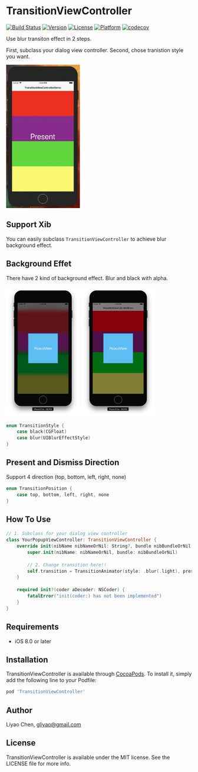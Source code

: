 # TransitionViewController

[![Build Status](https://travis-ci.org/gliyao/TransitionViewController.svg?branch=master)](https://travis-ci.org/gliyao/TransitionViewController) 
[![Version](https://img.shields.io/cocoapods/v/TransitionViewController.svg?style=flat)](http://cocoapods.org/pods/TransitionViewController)
[![License](https://img.shields.io/cocoapods/l/TransitionViewController.svg?style=flat)](http://cocoapods.org/pods/TransitionViewController)
[![Platform](https://img.shields.io/cocoapods/p/TransitionViewController.svg?style=flat)](http://cocoapods.org/pods/TransitionViewController)
[![codecov](https://codecov.io/gh/gliyao/TransitionViewController/branch/master/graph/badge.svg)](https://codecov.io/gh/gliyao/TransitionViewController)

Use blur transiton effect in 2 steps. 

First, subclass your dialog view controller.
Second, chose tranistion style you want.

<img src="./Resources/transition.gif" height="388" width="200"></img>

## Support Xib
You can easily subclass `TransitionViewController` to achieve blur background effect.


## Background Effet

There have 2 kind of background effect. Blur and black with alpha.

<img src="./Resources/darkBlurPopupView.png" height="351" width="200"></img>
<img src="./Resources/balck05PopupView.png" height="351" width="200"></img>

``` swift
enum TransitionStyle {
	case black(CGFloat)
	case blur(UIBlurEffectStyle)
}
```

## Present and Dismiss Direction

Support 4 direction (top, bottom, left, right, none)

``` swift
enum TransitionPosition {
	case top, bottom, left, right, none
}
```

## How To Use

``` swift
// 1. Subclass for your dialog view controller
class YourPopupViewController: TransitionViewController {
	override init(nibName nibNameOrNil: String?, bundle nibBundleOrNil: Bundle?) {
		super.init(nibName: nibNameOrNil, bundle: nibBundleOrNil)
		
		// 2. Change transition here!!
		self.transition = TransitionAnimator(style: .blur(.light), presentFrom: .bottom, dismissTo: .bottom)
	}

	required init?(coder aDecoder: NSCoder) {
		fatalError("init(coder:) has not been implemented")
	}
}
```

## Requirements

- iOS 8.0 or later

## Installation

TransitionViewController is available through [CocoaPods](http://cocoapods.org). To install
it, simply add the following line to your Podfile:

```ruby
pod 'TransitionViewController'
```

## Author

Liyao Chen, gliyao@gmail.com

## License

TransitionViewController is available under the MIT license. See the LICENSE file for more info.

